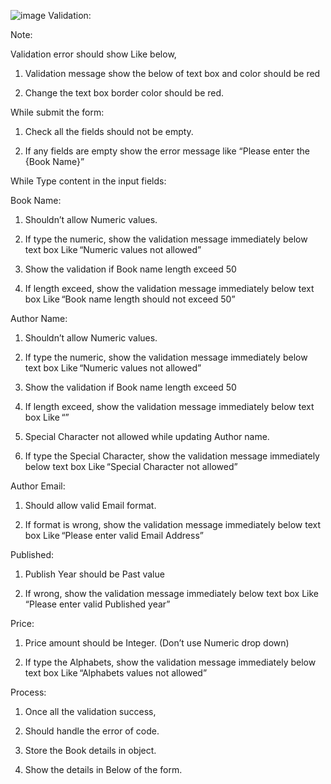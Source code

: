 ![image](https://github.com/user-attachments/assets/ac32649a-3862-4ce6-ba90-5cabc01df4ce)
Validation:

Note:

Validation error should show Like below,

1. Validation message show the below of text box and color should be red

2. Change the text box border color should be red.

While submit the form:

1. Check all the fields should not be empty.

2. If any fields are empty show the error message like “Please enter the {Book Name}”

While Type content in the input fields:

Book Name:

1. Shouldn’t allow Numeric values.

2. If type the numeric, show the validation message immediately below text box Like “Numeric values not allowed”

3. Show the validation if Book name length exceed 50

4. If length exceed, show the validation message immediately below text box Like “Book name length should not exceed 50”

Author Name:

1. Shouldn’t allow Numeric values.

2. If type the numeric, show the validation message immediately below text box Like “Numeric values not allowed”

3. Show the validation if Book name length exceed 50

1. If length exceed, show the validation message immediately below text box Like “”

4. Special Character not allowed while updating Author name.

5. If type the Special Character, show the validation message immediately below text box Like “Special Character not allowed”

Author Email:

1. Should allow valid Email format.

2. If format is wrong, show the validation message immediately below text box Like “Please enter valid Email Address”

Published:

1. Publish Year should be Past value

2. If wrong, show the validation message immediately below text box Like “Please enter valid Published year”

Price:

1. Price amount should be Integer. (Don’t use Numeric drop down)

2. If type the Alphabets, show the validation message immediately below text box Like “Alphabets values not allowed”

Process:

1. Once all the validation success,

2. Should handle the error of code.

3. Store the Book details in object.

4. Show the details in Below of the form.

